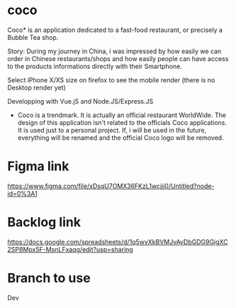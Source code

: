 
# coco

Coco* is an application dedicated to a fast-food restaurant, or precisely a Bubble Tea shop.

Story: During my journey in China, i was impressed by how easily we can order in Chinese restaurants/shops and how easily people can have access to the products informations directly with their Smartphone.

Select iPhone X/XS size on firefox to see the mobile render (there is no Desktop render yet)

Developping with Vue.jS and Node.JS/Express.JS

* Coco is a trendmark. It is actually an official restaurant WorldWide. The design of this application isn't related to the officials Coco applications. It is used just to a personal project. If, i will be used in the future, everything will be renamed and the official Coco logo will be removed.

# Figma link

https://www.figma.com/file/xDsqU7OMX36FKzL1wcjjj0/Untitled?node-id=0%3A1

# Backlog link

https://docs.google.com/spreadsheets/d/1q5wvXkBVMJvAyDbGDG9GjgXC2SP8Mpx5F-MsnLFxaqg/edit?usp=sharing

# Branch to use

Dev
